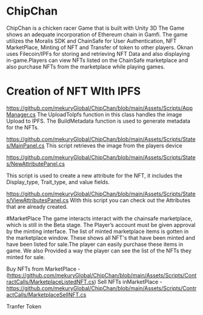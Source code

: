 # ChipChan
ChipChan is a chicken racer Game that is built with Unity 3D The Game shows an adequate incorporation of Ethereum chain in Gamfi. The game utilizes the Moralis SDK and ChainSafe   for User Authentication, NFT MarketPlace, Minting of NFT and Transfer of token to other players. Oknan uses Filecoin/IPFs for storing and retrieving NFT Data and also displaying in-game.Players can view NFTs listed on the ChainSafe marketplace and also purchase NFTs from the marketplace while playing games.

# Creation of NFT WIth IPFS
https://github.com/mekuryGlobal/ChipChan/blob/main/Assets/Scripts/AppManager.cs
The  UploadToIpfs  function in this class  handles the image Upload to IPFS.
The BuildMetadata function is used to generate metadata for the NFTs.

https://github.com/mekuryGlobal/ChipChan/blob/main/Assets/Scripts/States/MainPanel.cs
This script retrieves the image from the players device

https://github.com/mekuryGlobal/ChipChan/blob/main/Assets/Scripts/States/NewAttributePanel.cs

This script is used to create a new attribute for the NFT, it includes the Display_type, Trait_type, and value fields. 

https://github.com/mekuryGlobal/ChipChan/blob/main/Assets/Scripts/States/ViewAttributesPanel.cs
 With this script you can check out the Attributes that are already created.
 
 #MarketPlace
 The game interacts interact with the chainsafe marketplace, which is still in the Beta stage. The Player’s account must be given approval by the minting interface. The list of minted marketplace items is gotten in the marketplace window. These shows all NFT's that have been minted and have been listed for sale.The player can easily purchase these items in game. We also Provided a way the player can see the list of the NFTs they minted for sale.

Buy NFTs from MarketPlace - (https://github.com/mekuryGlobal/ChipChan/blob/main/Assets/Scripts/ContractCalls/MarketplaceListedNFT.cs)
Sell NFTs inMarketPlace - https://github.com/mekuryGlobal/ChipChan/blob/main/Assets/Scripts/ContractCalls/MarketplaceSellNFT.cs
 
 Tranfer Token

